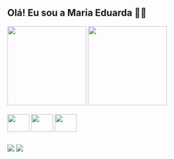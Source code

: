 ## Olá! Eu sou a Maria Eduarda 👋🏼

<div>
  <img height="180em" src="https://github-readme-stats.vercel.app/api?username=iduarda&show_icons=true&theme=nightowl">
  <img height="180em" src="https://github-readme-stats.vercel.app/api/top-langs/?username=iduarda&layout=compact&theme=nightowl">
  <br><br>
  <img align="center" height="40" width="50" src="https://cdn.jsdelivr.net/gh/devicons/devicon@latest/icons/html5/html5-original.svg">
  <img align="center" height="40" width="50" src="https://cdn.jsdelivr.net/gh/devicons/devicon@latest/icons/css3/css3-original.svg">
  <img align="center" height="40" width="50" src="https://cdn.jsdelivr.net/gh/devicons/devicon@latest/icons/c/c-original.svg">
</div>

##

<div>
  <a href="https://www.linkedin.com/in/maria-eduarda-zumb%C3%A9-gomes-27225428a/" target="_blank"><img src="https://img.shields.io/badge/LinkedIn-0077B5?style=for-the-badge&logo=linkedin&logoColor=white" target="_blank"></a>
  <a href="https://www.instagram.com/edduuarda__/" target="_blank"><img src="https://img.shields.io/badge/Instagram-E4405F?style=for-the-badge&logo=instagram&logoColor=white" target="_blank"></a>
</div>
